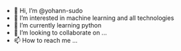 - 👋 Hi, I’m @yohann-sudo
- 👀 I’m interested in machine learning and all technologies
- 🌱 I’m currently learning python
- 💞️ I’m looking to collaborate on ...
- 📫 How to reach me ...

<!---
yohann-sudo/yohann-sudo is a ✨ special ✨ repository because its `README.md` (this file) appears on your GitHub profile.
You can click the Preview link to take a look at your changes.
--->
